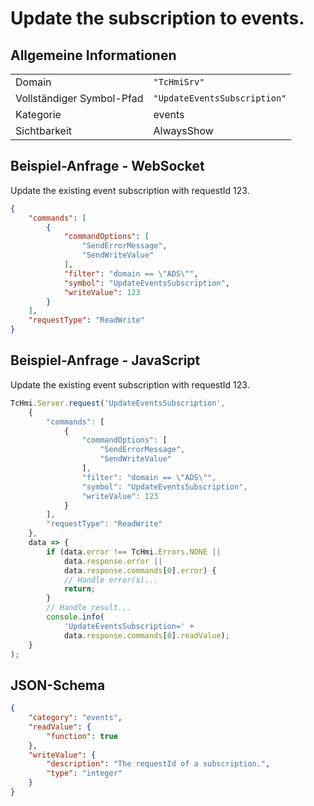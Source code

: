 # Update the subscription to events.

## Allgemeine Informationen

|  |  |
| - | - |
| Domain | `"TcHmiSrv"` |
| Vollständiger Symbol-Pfad | `"UpdateEventsSubscription"` |
| Kategorie | events |
| Sichtbarkeit | AlwaysShow |

## Beispiel-Anfrage - WebSocket

Update the existing event subscription with requestId 123.
```json
{
    "commands": [
        {
            "commandOptions": [
                "SendErrorMessage",
                "SendWriteValue"
            ],
            "filter": "domain == \"ADS\"",
            "symbol": "UpdateEventsSubscription",
            "writeValue": 123
        }
    ],
    "requestType": "ReadWrite"
}
```

## Beispiel-Anfrage - JavaScript

Update the existing event subscription with requestId 123.
```javascript
TcHmi.Server.request('UpdateEventsSubscription',
    {
        "commands": [
            {
                "commandOptions": [
                    "SendErrorMessage",
                    "SendWriteValue"
                ],
                "filter": "domain == \"ADS\"",
                "symbol": "UpdateEventsSubscription",
                "writeValue": 123
            }
        ],
        "requestType": "ReadWrite"
    },
    data => {
        if (data.error !== TcHmi.Errors.NONE ||
            data.response.error ||
            data.response.commands[0].error) {
            // Handle error(s)...
            return;
        }
        // Handle result...
        console.info(
            'UpdateEventsSubscription=' +
            data.response.commands[0].readValue);
    }
);
```

## JSON-Schema

```json
{
    "category": "events",
    "readValue": {
        "function": true
    },
    "writeValue": {
        "description": "The requestId of a subscription.",
        "type": "integer"
    }
}
```
